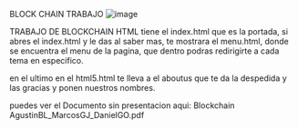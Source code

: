 BLOCK CHAIN TRABAJO
![image](https://github.com/user-attachments/assets/480b3e23-b548-43b9-90df-543c82c04830)

TRABAJO DE BLOCKCHAIN HTML tiene el index.html que es la portada, si abres el index.html y le das al saber mas, te mostrara el menu.html, donde se encuentra el menu de la pagina, que dentro podras redirigirte a cada tema en especifico.

en el ultimo en el html5.html te lleva a el aboutus que te da la despedida y las gracias y ponen nuestros nombres.

puedes ver el Documento sin presentacion aqui:
Blockchain AgustinBL_MarcosGJ_DanielGO.pdf